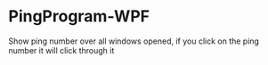 # PingProgram-WPF
Show ping number over all windows opened, if you click on the ping number it will click through it
